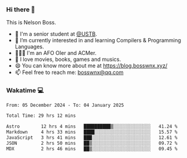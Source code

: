 ### Hi there 👋

<!--
**bosswnx/bosswnx** is a ✨ _special_ ✨ repository because its `README.md` (this file) appears on your GitHub profile.

Here are some ideas to get you started:

- 🔭 I’m currently working on ...
- 🌱 I’m currently learning ...
- 👯 I’m looking to collaborate on ...
- 🤔 I’m looking for help with ...
- 💬 Ask me about ...
- 📫 How to reach me: ...
- 😄 Pronouns: ...
- ⚡ Fun fact: ...
-->

This is Nelson Boss.

- 🏫 I'm a senior student at [@USTB](https://www.ustb.edu.cn/).
- 🌱 I’m currently interested in and learning Compilers & Programming Languages.
- 🧑🏻‍💻 I'm an AFO OIer and ACMer.
- 🥰 I love movies, books, games and musics.
- 😄 You can know more about me at https://blog.bosswnx.xyz/
- 📫 Feel free to reach me: bosswnx@qq.com

### Wakatime 💻

<!--START_SECTION:waka-->

```txt
From: 05 December 2024 - To: 04 January 2025

Total Time: 29 hrs 12 mins

Astro        12 hrs 4 mins   ██████████▒░░░░░░░░░░░░░░   41.24 %
Markdown     4 hrs 33 mins   ████░░░░░░░░░░░░░░░░░░░░░   15.57 %
JavaScript   3 hrs 41 mins   ███░░░░░░░░░░░░░░░░░░░░░░   12.61 %
JSON         2 hrs 50 mins   ██▒░░░░░░░░░░░░░░░░░░░░░░   09.72 %
MDX          2 hrs 46 mins   ██▒░░░░░░░░░░░░░░░░░░░░░░   09.45 %
```

<!--END_SECTION:waka-->
